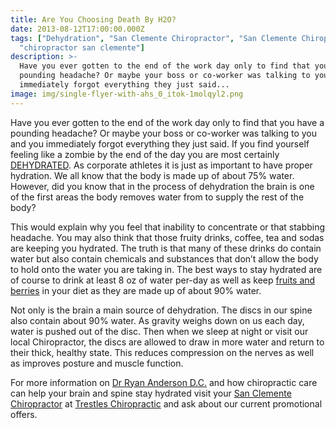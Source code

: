 ```yaml
---
title: Are You Choosing Death By H2O?
date: 2013-08-12T17:00:00.000Z
tags: ["Dehydration", "San Clemente Chiropractor", "San Clemente Chiropractic",
  "chiropractor san clemente"]
description: >-
  Have you ever gotten to the end of the work day only to find that you have a
  pounding headache? Or maybe your boss or co-worker was talking to you and you
  immediately forgot everything they just said...
image: img/single-flyer-with-ahs_0_itok-1molqyl2.png
---
```

Have you ever gotten to the end of the work day only to find that you have a pounding headache? Or maybe your boss or co-worker was talking to you and you immediately forgot everything they just said. If you find yourself feeling like a zombie by the end of the day you are most certainly [DEHYDRATED](http://nutritioninfo.tripod.com/id19.html "dehydration"). As corporate athletes it is just as important to have proper hydration. We all know that the body is made up of about 75% water. However, did you know that in the process of dehydration the brain is one of the first areas the body removes water from to supply the rest of the body?

This would explain why you feel that inability to concentrate or that stabbing headache. You may also think that those fruity drinks, coffee, tea and sodas are keeping you hydrated. The truth is that many of these drinks do contain water but also contain chemicals and substances that don’t allow the body to hold onto the water you are taking in. The best ways to stay hydrated are of course to drink at least 8 oz of water per-day as well as keep [fruits and berries](http://www.foxnews.com/health/2013/08/11/foods-that-keep-hydrated/ "dehydration") in your diet as they are made up of about 90% water.

Not only is the brain a main source of dehydration. The discs in our spine also contain about 90% water. As gravity weighs down on us each day, water is pushed out of the disc. Then when we sleep at night or visit our local Chiropractor, the discs are allowed to draw in more water and return to their thick, healthy state. This reduces compression on the nerves as well as improves posture and muscle function.

For more information on [Dr Ryan Anderson D.C.](http://www.trestleschiropractic.com/meet-doctor "Dr Anderson FB") and how chiropractic care can help your brain and spine stay hydrated visit your[](<>) [San Clemente Chiropractor](http://www.trestleschiropractic.com/ "San Clemente Chiropractor") at[](<>) [Trestles Chiropractic](http://www.trestleschiropractic.com/contact-us "Trestles Chiropractic") and ask about our current promotional offers.